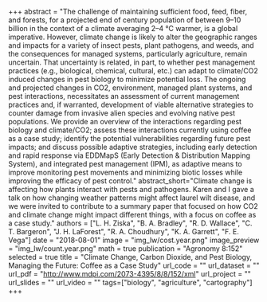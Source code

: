 +++
abstract = "The challenge of maintaining sufficient food, feed, fiber, and forests, for a projected end of century population of between 9–10 billion in the context of a climate averaging 2–4 °C warmer, is a global imperative. However, climate change is likely to alter the geographic ranges and impacts for a variety of insect pests, plant pathogens, and weeds, and the consequences for managed systems, particularly agriculture, remain uncertain. That uncertainty is related, in part, to whether pest management practices (e.g., biological, chemical, cultural, etc.) can adapt to climate/CO2 induced changes in pest biology to minimize potential loss. The ongoing and projected changes in CO2, environment, managed plant systems, and pest interactions, necessitates an assessment of current management practices and, if warranted, development of viable alternative strategies to counter damage from invasive alien species and evolving native pest populations. We provide an overview of the interactions regarding pest biology and climate/CO2; assess these interactions currently using coffee as a case study; identify the potential vulnerabilities regarding future pest impacts; and discuss possible adaptive strategies, including early detection and rapid response via EDDMapS (Early Detection & Distribution Mapping System), and integrated pest management (IPM), as adaptive means to improve monitoring pest movements and minimizing biotic losses while improving the efficacy of pest control."
abstract_short="Climate change is affecting how plants interact with pests and pathogens. Karen and I gave a talk on how changing weather patterns might affect laurel wilt disease, and we were invited to contribute to a summary paper that focused on how CO2 and climate change might impact different things, with a focus on coffee as a case study."
authors = ["L. H. Ziska", "B. A. Bradley", "R. D. Wallace", "C. T. Bargeron", "J. H. LaForest", "R. A. Choudhury", "K. A. Garrett", "F. E. Vega"]
date = "2018-08-01"
image = "img_lw/cost.year.png"
image_preview = "img_lw/count.year.png"
math = true
publication = "Agronomy 8:152"
selected = true
title = "Climate Change, Carbon Dioxide, and Pest Biology, Managing the Future: Coffee as a Case Study"
url_code = ""
url_dataset = ""
url_pdf = "http://www.mdpi.com/2073-4395/8/8/152/xml"
url_project = ""
url_slides = ""
url_video = ""
tags=["biology", "agriculture", "cartography"]
+++